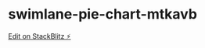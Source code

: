 # swimlane-pie-chart-mtkavb

[Edit on StackBlitz ⚡️](https://stackblitz.com/edit/swimlane-pie-chart-mtkavb)